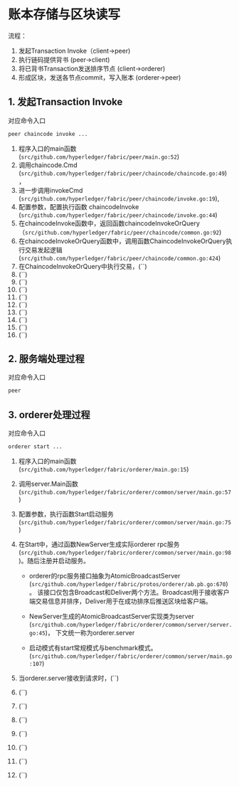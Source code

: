 # 账本存储与区块读写

流程：
1. 发起Transaction Invoke（client->peer) 
2. 执行链码提供背书 (peer->client) 
3. 将已背书Transaction发送排序节点 (client->orderer) 
4. 形成区块，发送各节点commit，写入账本 (orderer->peer)


## 1. 发起Transaction Invoke
对应命令入口
```bash
peer chaincode invoke ...
```

1. 程序入口的main函数(`src/github.com/hyperledger/fabric/peer/main.go:52`)
1. 调用chaincode.Cmd (`src/github.com/hyperledger/fabric/peer/chaincode/chaincode.go:49`)，
1. 进一步调用invokeCmd (`src/github.com/hyperledger/fabric/peer/chaincode/invoke.go:19`),
1. 配置参数，配置执行函数 chaincodeInvoke (`src/github.com/hyperledger/fabric/peer/chaincode/invoke.go:44`)
1. 在chaincodeInvoke函数中，返回函数chaincodeInvokeOrQuery（`src/github.com/hyperledger/fabric/peer/chaincode/common.go:92`)
1. 在chaincodeInvokeOrQuery函数中，调用函数ChaincodeInvokeOrQuery执行交易发起逻辑 (`src/github.com/hyperledger/fabric/peer/chaincode/common.go:424`)  
1. 在ChaincodeInvokeOrQuery中执行交易，(``)
1. (``)
1. (``)
1. (``)
1. (``)
1. (``)
1. (``)
1. (``)
1. (``)
1. (``)


## 2. 服务端处理过程
对应命令入口 
```bash
peer 
```


## 3. orderer处理过程
对应命令入口
```bash
orderer start ...
```

1. 程序入口的main函数(`src/github.com/hyperledger/fabric/orderer/main.go:15`)
1. 调用server.Main函数(`src/github.com/hyperledger/fabric/orderer/common/server/main.go:57`)
1. 配置参数，执行函数Start启动服务(`src/github.com/hyperledger/fabric/orderer/common/server/main.go:75`)
1. 在Start中，通过函数NewServer生成实际orderer rpc服务
(`src/github.com/hyperledger/fabric/orderer/common/server/main.go:98`)。随后注册并启动服务。

    * orderer的rpc服务接口抽象为AtomicBroadcastServer
    (`src/github.com/hyperledger/fabric/protos/orderer/ab.pb.go:670`)。
    该接口仅包含Broadcast和Deliver两个方法。Broadcast用于接收客户端交易信息并排序，Deliver用于在成功排序后推送区块给客户端。
    
    * NewServer生成的AtomicBroadcastServer实现类为server
    (`src/github.com/hyperledger/fabric/orderer/common/server/server.go:45`)，
    下文统一称为orderer.server
    
    * 启动模式有start常规模式与benchmark模式。
    (`src/github.com/hyperledger/fabric/orderer/common/server/main.go:107`)
    
1. 当orderer.server接收到请求时，(``)
1. (``)
1. (``)
1. (``)
1. (``)
1. (``)
1. (``)
1. (``)


